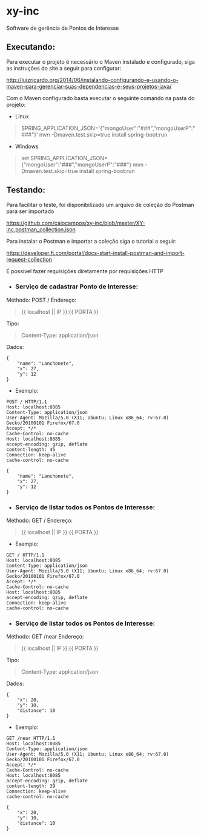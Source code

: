 # xy-inc

Software de gerência de Pontos de Interesse

## Executando:

Para executar o projeto é necessário o Maven instalado e configurado, siga as instruções do site a seguir para configurar:

http://luizricardo.org/2014/06/instalando-configurando-e-usando-o-maven-para-gerenciar-suas-dependencias-e-seus-projetos-java/

Com o Maven configurado basta executar o seguinte comando na pasta do projeto:

- Linux
> SPRING_APPLICATION_JSON='{"mongoUser":"###","mongoUserP":"###"}' mvn -Dmaven.test.skip=true install spring-boot:run

- Windows
> set SPRING_APPLICATION_JSON={"mongoUser":"###","mongoUserP":"###"}
> mvn -Dmaven.test.skip=true install spring-boot:run

## Testando:

Para facilitar o teste, foi disponibilizado um arquivo de coleção do Postman para ser importado

https://github.com/caiocampos/xy-inc/blob/master/XY-inc.postman_collection.json

Para instalar o Postman e importar a coleção siga o tutoriai a seguir:

https://developer.ft.com/portal/docs-start-install-postman-and-import-request-collection

É possível fazer requisições diretamente por requisições HTTP


* ### Serviço de cadastrar Ponto de Interesse:

Méthodo: POST /
Endereço:
> {{ localhost || IP }}:{{ PORTA }}

Tipo:
> Content-Type: application/json

Dados:
```
{
    "name": "Lanchonete",
    "x": 27,
    "y": 12
}
```

* Exemplo:
```
POST / HTTP/1.1
Host: localhost:8085
Content-Type: application/json
User-Agent: Mozilla/5.0 (X11; Ubuntu; Linux x86_64; rv:67.0) Gecko/20100101 Firefox/67.0
Accept: */*
Cache-Control: no-cache
Host: localhost:8085
accept-encoding: gzip, deflate
content-length: 45
Connection: keep-alive
cache-control: no-cache

{
    "name": "Lanchonete",
    "x": 27,
    "y": 12
}
```

* ### Serviço de listar todos os Pontos de Interesse:

Méthodo: GET /
Endereço:
> {{ localhost || IP }}:{{ PORTA }}

* Exemplo:
```
GET / HTTP/1.1
Host: localhost:8085
Content-Type: application/json
User-Agent: Mozilla/5.0 (X11; Ubuntu; Linux x86_64; rv:67.0) Gecko/20100101 Firefox/67.0
Accept: */*
Cache-Control: no-cache
Host: localhost:8085
accept-encoding: gzip, deflate
Connection: keep-alive
cache-control: no-cache
```

* ### Serviço de listar todos os Pontos de Interesse:

Méthodo: GET /near
Endereço:
> {{ localhost || IP }}:{{ PORTA }}

Tipo:
> Content-Type: application/json

Dados:
```
{
	"x": 20,
	"y": 10,
	"distance": 10
}
```

* Exemplo:
```
GET /near HTTP/1.1
Host: localhost:8085
Content-Type: application/json
User-Agent: Mozilla/5.0 (X11; Ubuntu; Linux x86_64; rv:67.0) Gecko/20100101 Firefox/67.0
Accept: */*
Cache-Control: no-cache
Host: localhost:8085
accept-encoding: gzip, deflate
content-length: 39
Connection: keep-alive
cache-control: no-cache

{
	"x": 20,
	"y": 10,
	"distance": 10
}
```
